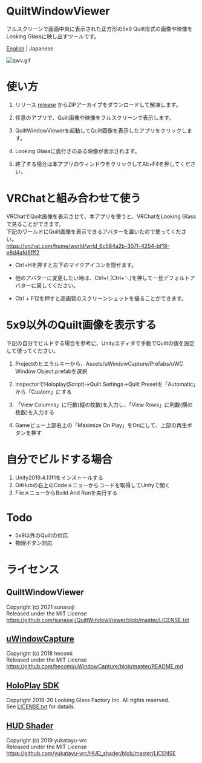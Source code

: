 # QuiltWindowViewer
フルスクリーンで画面中央に表示された正方形の5x9 Quilt形式の画像や映像をLooking Glassに映し出すツールです。

[English](https://github.com/sunasaji/QuiltWindowViewer/blob/master/README.md) | Japanese

![qwv.gif](images/qwv.gif)

# 使い方
1. リリース [release](https://github.com/sunasaji/QuiltWindowViewer/releases) からZIPアーカイブをダウンロードして解凍します。

2. 任意のアプリで、Quilt画像や映像をフルスクリーンで表示します。

3. QuiltWindowViewerを起動してQuilt画像を表示したアプリをクリックします。

4. Looking Glassに奥行きのある映像が表示されます。

5. 終了する場合は本アプリのウィンドウをクリックしてAlt+F4を押してください。

# VRChatと組み合わせて使う
VRChatでQuilt画像を表示させて、本アプリを使うと、VRChatをLooking Glassで見ることができます。  
下記のワールドにQuilt画像を表示できるアバターを置いたので使ってください。  
https://vrchat.com/home/world/wrld_6c584a2b-307f-4254-bf18-e8d4afd6fff2

- Ctrl+Hを押すと左下のマイクアイコンを隠せます。

- 他のアバターに変更したい時は、Ctrl+\ (Ctrl+＼)を押して一旦デフォルトアバターに戻してください。

- Ctrl + F12を押すと高画質のスクリーンショットを撮ることができます。

# 5x9以外のQuilt画像を表示する
下記の自分でビルドする場合を参考に、Unityエディタで手動でQuiltの値を設定して使ってください。

1. Projectのヒエラルキーから、Assets/uWindowCapture/Prefabs/uWC Window Object.prefabを選択

2. InspectorでHoloplay(Script)->Quilt Settings->Quilt Presetを「Automatic」から「Custom」にする

3. 「View Columns」に行数(縦の枚数)を入力し、「View Rows」に列数(横の枚数)を入力する

4. Gameビュー上部右上の「Maximize On Play」をOnにして、上部の再生ボタンを押す

# 自分でビルドする場合
1. Unity2019.4.13f1をインストールする
2. GitHubの右上のCodeメニューからコードを取得してUnityで開く
3. FileメニューからBuild And Runを実行する

# Todo
- 5x9以外のQuiltの対応
- 物理ボタン対応

# ライセンス

## QuiltWindowViewer
Copyright (c) 2021 sunasaji  
Released under the MIT License  
https://github.com/sunasaji/QuiltWindowViewer/blob/master/LICENSE.txt

## [uWindowCapture](https://github.com/hecomi/uWindowCapture)
Copyright (c) 2018 hecomi  
Released under the MIT License  
https://github.com/hecomi/uWindowCapture/blob/master/README.md

## [HoloPlay SDK](https://docs.lookingglassfactory.com/developer-tools/unity)
Copyright 2019-20 Looking Glass Factory Inc. All rights reserved.  
See [LICENSE.txt](LICENSE.txt) for datails.

## [HUD Shader](https://github.com/yukatayu-vrc/HUD_shader)
Copyright (c) 2019 yukatayu-vrc  
Released under the MIT License  
https://github.com/yukatayu-vrc/HUD_shader/blob/master/LICENSE
